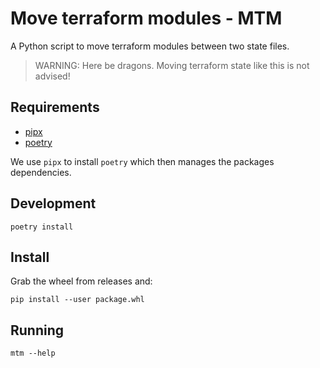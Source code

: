 # Move terraform modules - MTM

A Python script to move terraform modules between two state files.

> WARNING: Here be dragons. Moving terraform state like this is not advised!

## Requirements

* [pipx](https://github.com/pypa/pipx)
* [poetry](https://python-poetry.org/docs/#installation)

We use `pipx` to install `poetry` which then manages the packages dependencies.

## Development

```
poetry install
```

## Install

Grab the wheel from releases and:

`pip install --user package.whl`

## Running

```
mtm --help
```

